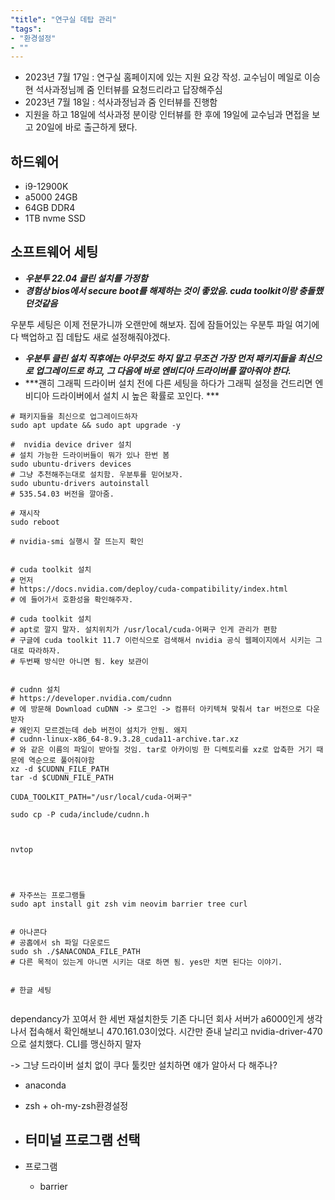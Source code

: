 ```yaml
---
"title": "연구실 데탑 관리"
"tags":
- "환경설정"
- ""
---
```




- 2023년 7월 17일 : 연구실 홈페이지에 있는 지원 요강 작성. 교수님이 메일로 이승현 석사과정님께 줌 인터뷰를 요청드리라고 답장해주심
- 2023년 7월 18일 : 석사과정님과 줌 인터뷰를 진행함
- 지원을 하고 18일에 석사과정 분이랑 인터뷰를 한 후에 19일에 교수님과 면접을 보고 20일에 바로 출근하게 됐다.

## 하드웨어
- i9-12900K
- a5000 24GB
- 64GB DDR4
- 1TB nvme SSD


## 소프트웨어 세팅
- ***우분투 22.04 클린 설치를 가정함***
- ***경험상 bios에서 secure boot를 해제하는 것이 좋았음. cuda toolkit이랑 충돌했던것같음***

우분투 세팅은 이제 전문가니까 오랜만에 해보자.
집에 잠들어있는 우분투 파일 여기에 다 백업하고 집 데탑도 새로 설정해줘야겠다.

- ***우분투 클린 설치 직후에는 아무것도 하지 말고 무조건 가장 먼저 패키지들을 최신으로 업그레이드로 하고, 그 다음에 바로 엔비디아 드라이버를  깔아줘야 한다.***
- ***괜히 그래픽 드라이버 설치 전에 다른 세팅을 하다가 그래픽 설정을 건드리면 엔비디아 드라이버에서 설치 시 높은 확률로 꼬인다. ***
```bash:
# 패키지들을 최신으로 업그레이드하자
sudo apt update && sudo apt upgrade -y

#  nvidia device driver 설치
# 설치 가능한 드라이버들이 뭐가 있나 한번 봄
sudo ubuntu-drivers devices
# 그냥 추천해주는대로 설치함. 우분투를 믿어보자.
sudo ubuntu-drivers autoinstall
# 535.54.03 버전을 깔아줌.

# 재시작
sudo reboot

# nvidia-smi 실행시 잘 뜨는지 확인


# cuda toolkit 설치
# 먼저
# https://docs.nvidia.com/deploy/cuda-compatibility/index.html
# 에 들어가서 호환성을 확인해주자.

# cuda toolkit 설치
# apt로 깔지 말자. 설치위치가 /usr/local/cuda-어쩌구 인게 관리가 편함
# 구글에 cuda toolkit 11.7 이런식으로 검색해서 nvidia 공식 웹페이지에서 시키는 그대로 따라하자.
# 두번째 방식만 아니면 됨. key 보관이


# cudnn 설치
# https://developer.nvidia.com/cudnn
# 에 방문해 Download cuDNN -> 로그인 -> 컴퓨터 아키텍쳐 맞춰서 tar 버전으로 다운받자
# 왜인지 모르겠는데 deb 버전이 설치가 안됨. 왜지
# cudnn-linux-x86_64-8.9.3.28_cuda11-archive.tar.xz 
# 와 같은 이름의 파일이 받아질 것임. tar로 아카이빙 한 디렉토리를 xz로 압축한 거기 때문에 역순으로 풀어줘야함
xz -d $CUDNN_FILE_PATH
tar -d $CUDNN_FILE_PATH

CUDA_TOOLKIT_PATH="/usr/local/cuda-어쩌구"

sudo cp -P cuda/include/cudnn.h 



nvtop




# 자주쓰는 프로그램들
sudo apt install git zsh vim neovim barrier tree curl


# 아나콘다
# 공홉에서 sh 파일 다운로드
sudo sh ./$ANACONDA_FILE_PATH
# 다른 목적이 있는게 아니면 시키는 대로 하면 됨. yes만 치면 된다는 이야기.


# 한글 세팅


```


dependancy가 꼬여서 한 세번 재설치한듯
기존 다니던 회사 서버가 a6000인게 생각나서 접속해서 확인해보니 470.161.03이었다.
시간만 쥰내 날리고 nvidia-driver-470으로 설치했다.
CLI를 맹신하지 말자



-> 그냥 드라이버 설치 없이 쿠다 툴킷만 설치하면 얘가 알아서 다 해주나?


- anaconda
- zsh + oh-my-zsh환경설정


- 터미널 프로그램 선택
	- 





- 프로그램
	- barrier